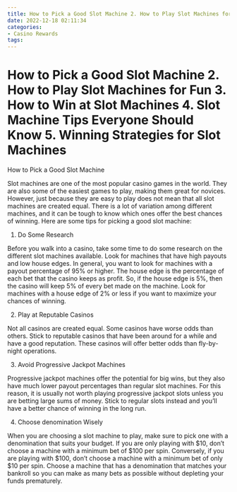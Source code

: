 ```yaml
---
title: How to Pick a Good Slot Machine 2. How to Play Slot Machines for Fun 3. How to Win at Slot Machines 4. Slot Machine Tips Everyone Should Know 5. Winning Strategies for Slot Machines
date: 2022-12-18 02:11:34
categories:
- Casino Rewards
tags:
---
```



#  How to Pick a Good Slot Machine 2. How to Play Slot Machines for Fun 3. How to Win at Slot Machines 4. Slot Machine Tips Everyone Should Know 5. Winning Strategies for Slot Machines

How to Pick a Good Slot Machine

Slot machines are one of the most popular casino games in the world. They are also some of the easiest games to play, making them great for novices. However, just because they are easy to play does not mean that all slot machines are created equal. There is a lot of variation among different machines, and it can be tough to know which ones offer the best chances of winning. Here are some tips for picking a good slot machine:

1. Do Some Research

Before you walk into a casino, take some time to do some research on the different slot machines available. Look for machines that have high payouts and low house edges. In general, you want to look for machines with a payout percentage of 95% or higher. The house edge is the percentage of each bet that the casino keeps as profit. So, if the house edge is 5%, then the casino will keep 5% of every bet made on the machine. Look for machines with a house edge of 2% or less if you want to maximize your chances of winning.

2. Play at Reputable Casinos

Not all casinos are created equal. Some casinos have worse odds than others. Stick to reputable casinos that have been around for a while and have a good reputation. These casinos will offer better odds than fly-by-night operations.

3. Avoid Progressive Jackpot Machines

Progressive jackpot machines offer the potential for big wins, but they also have much lower payout percentages than regular slot machines. For this reason, it is usually not worth playing progressive jackpot slots unless you are betting large sums of money. Stick to regular slots instead and you’ll have a better chance of winning in the long run.

4. Choose denomination Wisely

When you are choosing a slot machine to play, make sure to pick one with a denomination that suits your budget. If you are only playing with $10, don’t choose a machine with a minimum bet of $100 per spin. Conversely, if you are playing with $100, don’t choose a machine with a minimum bet of only $10 per spin. Choose a machine that has a denomination that matches your bankroll so you can make as many bets as possible without depleting your funds prematurely.



